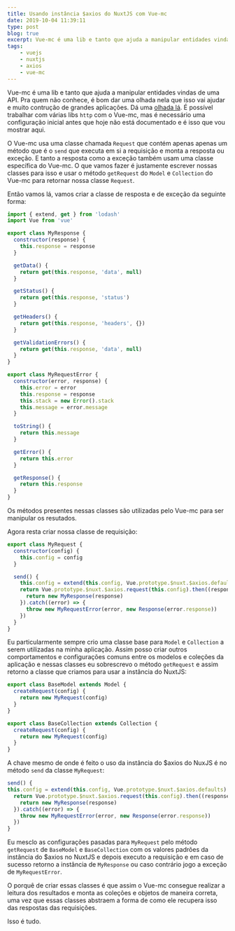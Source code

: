 ```yaml
---
title: Usando instância $axios do NuxtJS com Vue-mc
date: 2019-10-04 11:39:11
type: post
blog: true
excerpt: Vue-mc é uma lib e tanto que ajuda a manipular entidades vindas de uma API. Pra quem não conhece, é bom dar uma olhada nela que isso vai ajudar e muito contrução de grandes aplicações. Dá uma [olhada lá](http://vuemc.io/#introduction). É possível trabalhar com várias libs `http` com o Vue-mc, mas é necessário uma configuração inicial antes que hoje não está documentado e é isso que vou mostrar aqui.
tags: 
    - vuejs
    - nuxtjs
    - axios
    - vue-mc
---
```


Vue-mc é uma lib e tanto que ajuda a manipular entidades vindas de uma API. Pra quem não conhece, é bom dar uma olhada nela que isso vai ajudar e muito contrução de grandes aplicações. Dá uma [olhada lá](http://vuemc.io/#introduction). É possível trabalhar com várias libs `http` com o Vue-mc, mas é necessário uma configuração inicial antes que hoje não está documentado e é isso que vou mostrar aqui.

O Vue-mc usa uma classe chamada `Request` que contém apenas apenas um método que é o `send` que executa em si a requisição e monta a resposta ou exceção. E tanto a resposta como a exceção também usam uma classe específica do Vue-mc. O que vamos fazer é justamente escrever nossas classes para isso e usar o método `getRequest` do `Model` e `Collection`  do Vue-mc para retornar nossa classe `Request`.

Então vamos lá, vamos criar a classe de resposta e de exceção da seguinte forma:

```javascript
import { extend, get } from 'lodash'
import Vue from 'vue'

export class MyResponse {
  constructor(response) {
    this.response = response
  }

  getData() {
    return get(this.response, 'data', null)
  }

  getStatus() {
    return get(this.response, 'status')
  }

  getHeaders() {
    return get(this.response, 'headers', {})
  }

  getValidationErrors() {
    return get(this.response, 'data', null)
  }
}

export class MyRequestError {
  constructor(error, response) {
    this.error = error
    this.response = response
    this.stack = new Error().stack
    this.message = error.message
  }

  toString() {
    return this.message
  }

  getError() {
    return this.error
  }

  getResponse() {
    return this.response
  }
}
```

Os métodos presentes nessas classes são utilizadas pelo Vue-mc para ser manipular os resutados.

Agora resta criar nossa classe de requisição:

```javascript
export class MyRequest {
  constructor(config) {
    this.config = config
  }

  send() {
    this.config = extend(this.config, Vue.prototype.$nuxt.$axios.defaults)
    return Vue.prototype.$nuxt.$axios.request(this.config).then((response) => {
      return new MyResponse(response)
    }).catch((error) => {
      throw new MyRequestError(error, new Response(error.response))
    })
  }
}

```

Eu particularmente sempre crio uma classe base para `Model` e `Collection` a serem utilizadas na minha aplicação. Assim posso criar outros comportamentos e configurações comuns entre os modelos e coleções da aplicação e nessas classes eu sobrescrevo o método `getRequest` e assim retorno a classe que criamos para usar a instância do NuxtJS:

```javascript
export class BaseModel extends Model {
  createRequest(config) {
    return new MyRequest(config)
  }
}

export class BaseCollection extends Collection {
  createRequest(config) {
    return new MyRequest(config)
  }
}
```

A chave mesmo de onde é feito o uso da instância do $axios do NuxJS é no método `send` da classe `MyRequest`:

```javascript
send() {
this.config = extend(this.config, Vue.prototype.$nuxt.$axios.defaults)
  return Vue.prototype.$nuxt.$axios.request(this.config).then((response) => {
    return new MyResponse(response)
  }).catch((error) => {
    throw new MyRequestError(error, new Response(error.response))
  })
}
```

Eu mesclo as configurações pasadas para `MyRequest` pelo método `getRequest` de `BaseModel` e `BaseCollection` com os valores padrões da instância do $axios no NuxtJS e depois executo a requisição e em caso de sucesso retorno a instância de `MyResponse` ou caso contrário jogo a exceção de `MyRequestError`.

O porquê de criar essas classes é que assim o Vue-mc consegue realizar a leitura dos resultados e monta as coleções e objetos de maneira correta, uma vez que essas classes abstraem a forma de como ele recupera isso das respostas das requisições.

Isso é tudo.